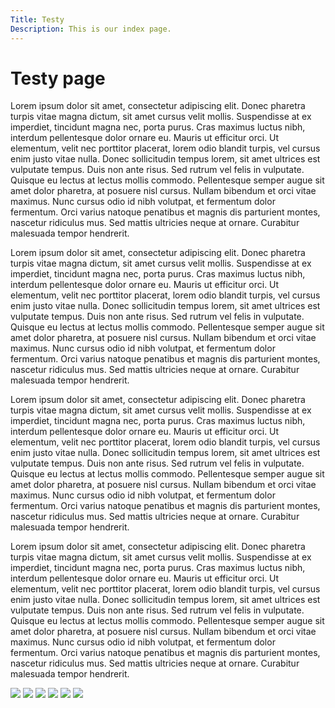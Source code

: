 ```yaml
---
Title: Testy
Description: This is our index page.
---
```


Testy page
==========================

<div class="box box-01">
    <p>Lorem ipsum dolor sit amet, consectetur adipiscing elit. Donec pharetra turpis vitae magna dictum, sit amet cursus velit mollis. Suspendisse at ex imperdiet, tincidunt magna nec, porta purus. Cras maximus luctus nibh, interdum pellentesque dolor ornare eu. Mauris ut efficitur orci. Ut elementum, velit nec porttitor placerat, lorem odio blandit turpis, vel cursus enim justo vitae nulla. Donec sollicitudin tempus lorem, sit amet ultrices est vulputate tempus. Duis non ante risus. Sed rutrum vel felis in vulputate. Quisque eu lectus at lectus mollis commodo. Pellentesque semper augue sit amet dolor pharetra, at posuere nisl cursus. Nullam bibendum et orci vitae maximus. Nunc cursus odio id nibh volutpat, et fermentum dolor fermentum. Orci varius natoque penatibus et magnis dis parturient montes, nascetur ridiculus mus. Sed mattis ultricies neque at ornare. Curabitur malesuada tempor hendrerit.</p>
</div>

<div class="box box-02">
    <p>Lorem ipsum dolor sit amet, consectetur adipiscing elit. Donec pharetra turpis vitae magna dictum, sit amet cursus velit mollis. Suspendisse at ex imperdiet, tincidunt magna nec, porta purus. Cras maximus luctus nibh, interdum pellentesque dolor ornare eu. Mauris ut efficitur orci. Ut elementum, velit nec porttitor placerat, lorem odio blandit turpis, vel cursus enim justo vitae nulla. Donec sollicitudin tempus lorem, sit amet ultrices est vulputate tempus. Duis non ante risus. Sed rutrum vel felis in vulputate. Quisque eu lectus at lectus mollis commodo. Pellentesque semper augue sit amet dolor pharetra, at posuere nisl cursus. Nullam bibendum et orci vitae maximus. Nunc cursus odio id nibh volutpat, et fermentum dolor fermentum. Orci varius natoque penatibus et magnis dis parturient montes, nascetur ridiculus mus. Sed mattis ultricies neque at ornare. Curabitur malesuada tempor hendrerit.</p>
</div>

<div class="box box-03">
    <p>Lorem ipsum dolor sit amet, consectetur adipiscing elit. Donec pharetra turpis vitae magna dictum, sit amet cursus velit mollis. Suspendisse at ex imperdiet, tincidunt magna nec, porta purus. Cras maximus luctus nibh, interdum pellentesque dolor ornare eu. Mauris ut efficitur orci. Ut elementum, velit nec porttitor placerat, lorem odio blandit turpis, vel cursus enim justo vitae nulla. Donec sollicitudin tempus lorem, sit amet ultrices est vulputate tempus. Duis non ante risus. Sed rutrum vel felis in vulputate. Quisque eu lectus at lectus mollis commodo. Pellentesque semper augue sit amet dolor pharetra, at posuere nisl cursus. Nullam bibendum et orci vitae maximus. Nunc cursus odio id nibh volutpat, et fermentum dolor fermentum. Orci varius natoque penatibus et magnis dis parturient montes, nascetur ridiculus mus. Sed mattis ultricies neque at ornare. Curabitur malesuada tempor hendrerit.</p>
</div>

<div class="box box-04">
    <p>Lorem ipsum dolor sit amet, consectetur adipiscing elit. Donec pharetra turpis vitae magna dictum, sit amet cursus velit mollis. Suspendisse at ex imperdiet, tincidunt magna nec, porta purus. Cras maximus luctus nibh, interdum pellentesque dolor ornare eu. Mauris ut efficitur orci. Ut elementum, velit nec porttitor placerat, lorem odio blandit turpis, vel cursus enim justo vitae nulla. Donec sollicitudin tempus lorem, sit amet ultrices est vulputate tempus. Duis non ante risus. Sed rutrum vel felis in vulputate. Quisque eu lectus at lectus mollis commodo. Pellentesque semper augue sit amet dolor pharetra, at posuere nisl cursus. Nullam bibendum et orci vitae maximus. Nunc cursus odio id nibh volutpat, et fermentum dolor fermentum. Orci varius natoque penatibus et magnis dis parturient montes, nascetur ridiculus mus. Sed mattis ultricies neque at ornare. Curabitur malesuada tempor hendrerit.</p>
</div>

<img src="%base_url%/image/movement.jpg?w=300&f=colorize,80,0,0,0">
<img src="%base_url%/image/movement.jpg?w=300&f=negate">
<img src="%base_url%/image/movement.jpg?w=300&convolve=draw">
<img src="%base_url%/image/movement.png?w=300">
<img src="%base_url%/image/movement.png?w=300&q=100&save-as=jpg">
<img src="%base_url%/image/movement.png?w=300&q=30&save-as=jpg">